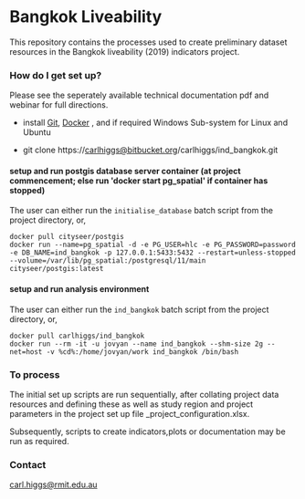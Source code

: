 # Bangkok Liveability #

This repository contains the processes used to create preliminary dataset resources in the Bangkok liveability (2019) indicators project.

### How do I get set up? ###

Please see the seperately available technical documentation pdf and webinar for full directions.

* install [Git](https://git-scm.com/downloads), [Docker](https://www.docker.com/products/docker-desktop) , and if required Windows Sub-system for Linux and Ubuntu

* git clone https://carlhiggs@bitbucket.org/carlhiggs/ind_bangkok.git


#### setup and run postgis database server container (at project commencement; else run 'docker start pg_spatial' if container has stopped) ####

The user can either run the `initialise_database` batch script from the project directory, or,

```
docker pull cityseer/postgis
docker run --name=pg_spatial -d -e PG_USER=hlc -e PG_PASSWORD=password -e DB_NAME=ind_bangkok -p 127.0.0.1:5433:5432 --restart=unless-stopped --volume=/var/lib/pg_spatial:/postgresql/11/main cityseer/postgis:latest
```

#### setup and run analysis environment ####

The user can either run the `ind_bangkok` batch script from the project directory, or,

```
docker pull carlhiggs/ind_bangkok
docker run --rm -it -u jovyan --name ind_bangkok --shm-size 2g --net=host -v %cd%:/home/jovyan/work ind_bangkok /bin/bash 
```

### To process ###

The initial set up scripts are run sequentially, after collating project data resources and defining these as well as study region and project parameters in the project set up file  _project_configuration.xlsx.  

Subsequently, scripts to create indicators,plots or documentation may be run as required.

### Contact ###

carl.higgs@rmit.edu.au
